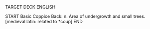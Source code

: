 TARGET DECK
ENGLISH

START
Basic
Coppice
Back: n. Area of undergrowth and small trees. [medieval latin: related to *coup]
END
